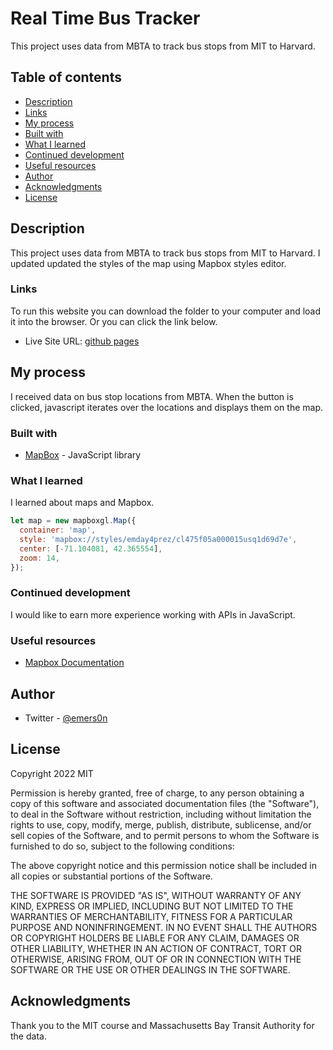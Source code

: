 # Real Time Bus Tracker

This project uses data from MBTA to track bus stops from MIT to Harvard.

## Table of contents

  - [Description](#description)
  - [Links](#links)
  - [My process](#my-process)
  - [Built with](#built-with)
  - [What I learned](#what-i-learned)
  - [Continued development](#continued-development)
  - [Useful resources](#useful-resources)
  - [Author](#author)
  - [Acknowledgments](#acknowledgments)
  - [License](#license)
 

## Description

This project uses data from MBTA to track bus stops from MIT to Harvard.
I updated updated the styles of the map using Mapbox styles editor.


### Links
To run this website you can download the folder to your computer and load it into the browser. 
Or you can click the link below. 
- Live Site URL: [github pages](https://emday4prez.github.io/bustracker/)

## My process

I received data on bus stop locations from MBTA. When the button is clicked, javascript iterates over the locations and displays them on the map.

### Built with

- [MapBox](mapbox.com) - JavaScript library


### What I learned

I learned about maps and Mapbox.


```js
let map = new mapboxgl.Map({
  container: 'map',
  style: 'mapbox://styles/emday4prez/cl475f05a000015usq1d69d7e',
  center: [-71.104081, 42.365554],
  zoom: 14,
});
```


### Continued development

I would like to earn more experience working with APIs in JavaScript.

### Useful resources

- [Mapbox Documentation](https://docs.mapbox.com/)


## Author

- Twitter - [@emers0n](https://www.twitter.com/emers0n)

## License
Copyright 2022 MIT

Permission is hereby granted, free of charge, to any person obtaining a copy of this software and associated documentation files (the "Software"), to deal in the Software without restriction, including without limitation the rights to use, copy, modify, merge, publish, distribute, sublicense, and/or sell copies of the Software, and to permit persons to whom the Software is furnished to do so, subject to the following conditions:

The above copyright notice and this permission notice shall be included in all copies or substantial portions of the Software.

THE SOFTWARE IS PROVIDED "AS IS", WITHOUT WARRANTY OF ANY KIND, EXPRESS OR IMPLIED, INCLUDING BUT NOT LIMITED TO THE WARRANTIES OF MERCHANTABILITY, FITNESS FOR A PARTICULAR PURPOSE AND NONINFRINGEMENT. IN NO EVENT SHALL THE AUTHORS OR COPYRIGHT HOLDERS BE LIABLE FOR ANY CLAIM, DAMAGES OR OTHER LIABILITY, WHETHER IN AN ACTION OF CONTRACT, TORT OR OTHERWISE, ARISING FROM, OUT OF OR IN CONNECTION WITH THE SOFTWARE OR THE USE OR OTHER DEALINGS IN THE SOFTWARE.

## Acknowledgments

Thank you to the MIT course and Massachusetts Bay Transit Authority for the data. 
